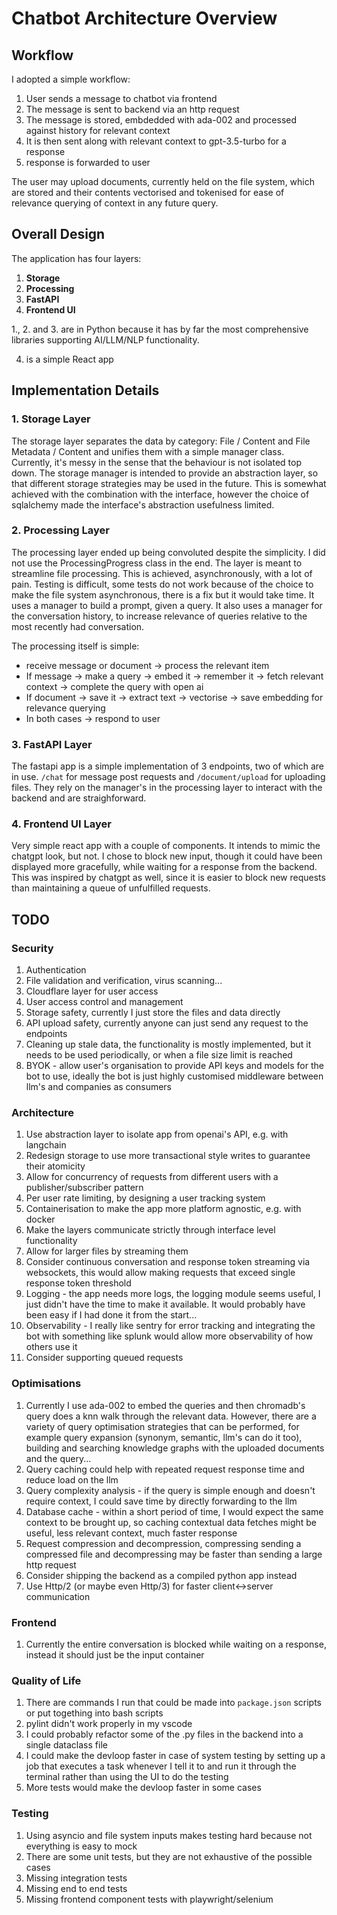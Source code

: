 # Chatbot Architecture Overview

## Workflow
I adopted a simple workflow:

1. User sends a message to chatbot via frontend
2. The message is sent to backend via an http request
3. The message is stored, embdedded with ada-002 and processed against history for relevant context
4. It is then sent along with relevant context to gpt-3.5-turbo for a response
5. response is forwarded to user

The user may upload documents, currently held on the file system, which are stored and their contents vectorised and tokenised for ease of relevance querying of context in any future query.

## Overall Design

The application has four layers:

1. **Storage**
2. **Processing**
3. **FastAPI**
4. **Frontend UI**

1., 2. and 3. are in Python because it has by far the most comprehensive libraries supporting AI/LLM/NLP functionality.

4. is a simple React app

## Implementation Details

### 1. Storage Layer
The storage layer separates the data by category: File / Content and File Metadata / Content and unifies them with a simple manager class. Currently, it's messy in the sense that the behaviour is not isolated top down. The storage manager is intended to provide an abstraction layer, so that different storage strategies may be used in the future. This is somewhat achieved with the combination with the interface, however the choice of sqlalchemy made the interface's abstraction usefulness limited.

### 2. Processing Layer
The processing layer ended up being convoluted despite the simplicity. I did not use the ProcessingProgress class in the end. The layer is meant to streamline file processing. This is achieved, asynchronously, with a lot of pain. Testing is difficult, some tests do not work because of the choice to make the file system asynchronous, there is a fix but it would take time. It uses a manager to build a prompt, given a query. It also uses a manager for the conversation history, to increase relevance of queries relative to the most recently had conversation. 

The processing itself is simple:
- receive message or document → process the relevant item
- If message → make a query → embed it → remember it → fetch relevant context → complete the query with open ai
- If document → save it → extract text → vectorise → save embedding for relevance querying
- In both cases → respond to user

### 3. FastAPI Layer
The fastapi app is a simple implementation of 3 endpoints, two of which are in use. `/chat` for message post requests and `/document/upload` for uploading files. They rely on the manager's in the processing layer to interact with the backend and are straighforward.

### 4. Frontend UI Layer
Very simple react app with a couple of components. It intends to mimic the chatgpt look, but not. I chose to block new input, though it could have been displayed more gracefully, while waiting for a response from the backend. This was inspired by chatgpt as well, since it is easier to block new requests than maintaining a queue of unfulfilled requests.

## TODO

### Security
1. Authentication
2. File validation and verification, virus scanning...
3. Cloudflare layer for user access
4. User access control and management
5. Storage safety, currently I just store the files and data directly
6. API upload safety, currently anyone can just send any request to the endpoints 
7. Cleaning up stale data, the functionality is mostly implemented, but it needs to be used periodically, or when a file size limit is reached
8. BYOK - allow user's organisation to provide API keys and models for the bot to use, ideally the bot is just highly customised middleware between llm's and companies as consumers

### Architecture
1. Use abstraction layer to isolate app from openai's API, e.g. with langchain
2. Redesign storage to use more transactional style writes to guarantee their atomicity
3. Allow for concurrency of requests from different users with a publisher/subscriber pattern
4. Per user rate limiting, by designing a user tracking system
5. Containerisation to make the app more platform agnostic, e.g. with docker
6. Make the layers communicate strictly through interface level functionality
7. Allow for larger files by streaming them
8. Consider continuous conversation and response token streaming via websockets, this would allow making requests that exceed single response token threshold
9. Logging - the app needs more logs, the logging module seems useful, I just didn't have the time to make it available. It would probably have been easy if I had done it from the start...
10. Observability - I really like sentry for error tracking and integrating the bot with something like splunk would allow more observability of how others use it
11. Consider supporting queued requests

### Optimisations
1. Currently I use ada-002 to embed the queries and then chromadb's query does a knn walk through the relevant data. However, there are a variety of query optimisation strategies that can be performed, for example query expansion (synonym, semantic, llm's can do it too), building and searching knowledge graphs with the uploaded documents and the query...
2. Query caching could help with repeated request response time and reduce load on the llm
3. Query complexity analysis - if the query is simple enough and doesn't require context, I could save time by directly forwarding to the llm
4. Database cache - within a short period of time, I would expect the same context to be brought up, so caching contextual data fetches might be useful, less relevant context, much faster response
5. Request compression and decompression, compressing sending a compressed file and decompressing may be faster than sending a large http request
6. Consider shipping the backend as a compiled python app instead
7. Use Http/2 (or maybe even Http/3) for faster client<->server communication

### Frontend
1. Currently the entire conversation is blocked while waiting on a response, instead it should just be the input container

### Quality of Life
1. There are commands I run that could be made into `package.json` scripts or put togething into bash scripts
2. pylint didn't work properly in my vscode
3. I could probably refactor some of the .py files in the backend into a single dataclass file
4. I could make the devloop faster in case of system testing by setting up a job that executes a task whenever I tell it to and run it through the terminal rather than using the UI to do the testing
5. More tests would make the devloop faster in some cases

### Testing
1. Using asyncio and file system inputs makes testing hard because not everything is easy to mock
2. There are some unit tests, but they are not exhaustive of the possible cases
3. Missing integration tests
4. Missing end to end tests
5. Missing frontend component tests with playwright/selenium
